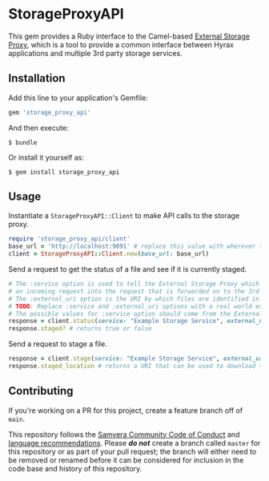 # StorageProxyAPI

This gem provides a Ruby interface to the Camel-based [External Storage Proxy](https://github.com/samvera-labs/samvera-external_storage), which is a tool to provide a common interface between Hyrax applications and multiple 3rd party storage services.

## Installation

Add this line to your application's Gemfile:

```ruby
gem 'storage_proxy_api'
```

And then execute:

    $ bundle

Or install it yourself as:

    $ gem install storage_proxy_api

## Usage

Instantiate a `StorageProxyAPI::Client` to make API calls to the storage proxy.

```ruby
require 'storage_proxy_api/client'
base_url = 'http://localhost:9091' # replace this value with wherever the storage proxy is listening for requests.
client = StorageProxyAPI::Client.new(base_url: base_url)
```

Send a request to get the status of a file and see if it is currently staged.

```ruby
# The :service option is used to tell the External Storage Proxy which algorithm to use when translating
# an incoming request into the request that is forwarded on to the 3rd party storage service.
# The :external_uri option is the URI by which files are identified in the 3rd party storage service.
# TODO: Replace :service and :external_uri options with a real world example when we have one.
# The possible values for :service option should come from the External Storage Proxy.
response = client.status(service: "Example Storage Service", external_uri: "foo:bar")
response.staged? # returns true or false
```

Send a request to stage a file.

```ruby
response = client.stage(service: "Example Storage Service", external_uri: "foo:bar")
response.staged_location # returns a URI that can be used to download the file.
```

## Contributing 

If you're working on a PR for this project, create a feature branch off of `main`. 

This repository follows the [Samvera Community Code of Conduct](https://samvera.atlassian.net/wiki/spaces/samvera/pages/405212316/Code+of+Conduct) and [language recommendations](https://github.com/samvera/maintenance/blob/master/templates/CONTRIBUTING.md#language).  Please ***do not*** create a branch called `master` for this repository or as part of your pull request; the branch will either need to be removed or renamed before it can be considered for inclusion in the code base and history of this repository.
